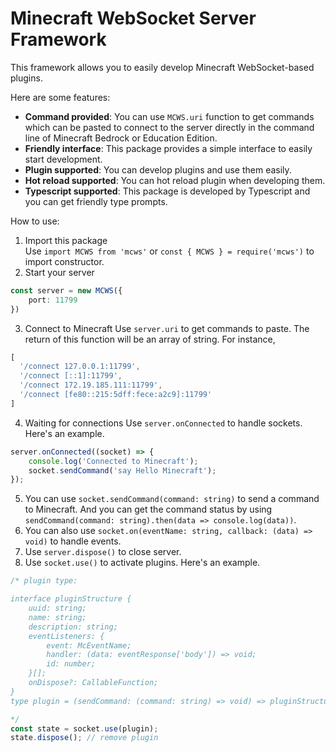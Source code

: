 # Minecraft WebSocket Server Framework

This framework allows you to easily develop Minecraft WebSocket-based plugins. 

Here are some features:  
- **Command provided**: You can use `MCWS.uri` function to get commands which can be pasted to connect to the server directly in the command line of Minecraft Bedrock or Education Edition.  
- **Friendly interface**: This package provides a simple interface to easily start development.  
- **Plugin supported**: You can develop plugins and use them easily.  
- **Hot reload supported**: You can hot reload plugin when developing them.  
- **Typescript supported**: This package is developed by Typescript and you can get friendly type prompts.  

How to use:  
1. Import this package  
Use `import MCWS from 'mcws'` or `const { MCWS } = require('mcws')` to import constructor.
2. Start your server  
```typescript
const server = new MCWS({
    port: 11799
})
```
3. Connect to Minecraft
Use `server.uri` to get commands to paste. The return of this function will be an array of string. For instance, 
```typescript
[
  '/connect 127.0.0.1:11799',
  '/connect [::1]:11799',
  '/connect 172.19.185.111:11799',
  '/connect [fe80::215:5dff:fece:a2c9]:11799'
]
```
4. Waiting for connections
Use `server.onConnected` to handle sockets. Here's an example.
```typescript
server.onConnected((socket) => {
    console.log('Connected to Minecraft');
    socket.sendCommand('say Hello Minecraft');
});
```
5. You can use `socket.sendCommand(command: string)` to send a command to Minecraft. And you can get the command status by using `sendCommand(command: string).then(data => console.log(data))`.
6. You can also use `socket.on(eventName: string, callback: (data) => void)` to handle events.
7. Use `server.dispose()` to close server.
8. Use `socket.use()` to activate plugins. Here's an example.
```typescript
/* plugin type: 

interface pluginStructure {
    uuid: string;
    name: string;
    description: string;
    eventListeners: {
        event: McEventName;
        handler: (data: eventResponse['body']) => void;
        id: number;
    }[];
    onDispose?: CallableFunction;
}
type plugin = (sendCommand: (command: string) => void) => pluginStructure;

*/
const state = socket.use(plugin);
state.dispose(); // remove plugin
```